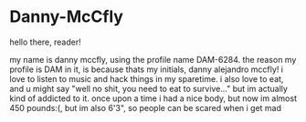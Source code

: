# Danny-McCfly
hello there, reader!

my name is danny mccfly, using the profile name DAM-6284. 
the reason my profile is DAM in it, is because thats my initials, danny alejandro mccfly!
i love to listen to music and hack things in my sparetime.
i also love to eat, and u might say "well no shit, you need to eat to survive..." but im actually kind of addicted to it.
once upon a time i had a nice body, but now im almost 450 pounds:(, but im also 6'3", so people can be scared when i get mad
